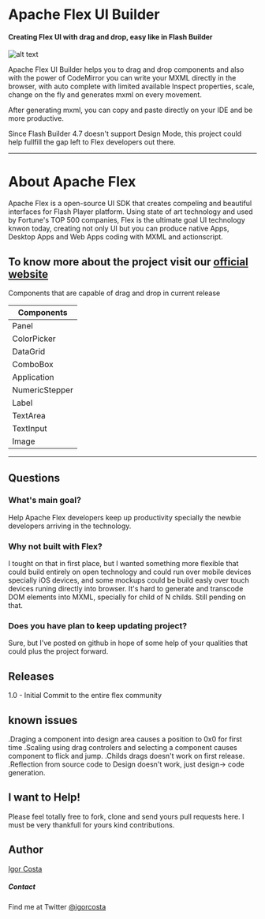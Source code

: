# Apache Flex UI Builder

#### Creating Flex UI with drag and drop, easy like in Flash Builder

![alt text](https://github.com/igorcosta/ApacheFlexUIBuilder/tree/master/temp/first-shot.png "Screenshot")


Apache Flex UI Builder helps you to drag and drop components and also with the power of CodeMirror you
can write your MXML directly in the browser, with auto complete with limited available
Inspect properties, scale, change on the fly and generates mxml on every movement.

After generating mxml, you can copy and paste directly on your IDE and be more productive.

Since Flash Builder 4.7 doesn't support Design Mode, this project could help fullfill the gap left
to Flex developers out there.

---
# About Apache Flex

Apache Flex is a open-source UI SDK that creates compeling and beautiful interfaces for Flash Player platform.
Using state of art technology and used by Fortune's TOP 500 companies, Flex is the ultimate goal UI technology 
knwon today, creating not only UI but you can produce native Apps, Desktop Apps and Web Apps coding with MXML and 
actionscript.

To know more about the project visit our [official website](http://flex.apache.org)
---
Components that are capable of drag and drop in current release

| Components    |
|---------------|
| Panel         |
| ColorPicker   |
| DataGrid      |
| ComboBox      |
| Application   |
| NumericStepper|
| Label         |
| TextArea      |
| TextInput     |
| Image         |

---
## Questions

### What's main goal?
  Help Apache Flex developers keep up productivity specially the newbie developers arriving in the technology.

### Why not built with Flex?
  I tought on that in first place, but I wanted something more flexible that could build entirely on open technology
  and could run over mobile devices specially iOS devices, and some mockups could be build easly over touch devices
  runing directly into browser. 
  It's hard to generate and transcode DOM elements into MXML, specially for child of N childs. Still pending on that.

### Does you have plan to keep updating project?
  Sure, but I've posted on github in hope of some help of your qualities that could plus the project forward.

## Releases

1.0 - Initial Commit to the entire flex community

## known issues

.Draging a component into design area causes a position to 0x0 for first time
.Scaling using drag controlers and selecting a component causes component to flick and jump.
.Childs drags doesn't work on first release.
.Reflection from source code to Design doesn't work, just design-> code generation.


## I want to Help!

  Please feel totally free to fork, clone and send yours pull requests here. 
  I must be very thankfull for yours kind contributions.

## Author

[Igor Costa](http://www.igorcosta.com)
##### Contact

Find me at Twitter [@igorcosta](http://www.twitter.com/igorcosta)
